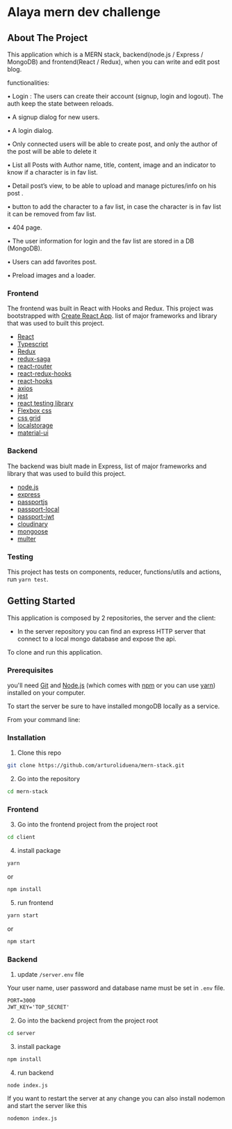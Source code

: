 
# Alaya mern dev challenge 

<!-- ABOUT THE PROJECT -->
## About The Project

This application which is a MERN stack, backend(node.js / Express / MongoDB) and frontend(React / Redux), when you can write and edit post blog. 

functionalities:

• Login : The users can create their account (signup, login and logout). The auth keep the state between reloads.

• A signup dialog for new users.

• A login dialog.

• Only connected users will be able to create post, and only the author of the post will be able to delete it

• List all Posts with Author name, title, content, image and an indicator to know if a character is in fav list. 

• Detail post’s view, to be able to upload and manage pictures/info on his post .

• button to add the character to a fav list, in case the character is in fav list it can be removed from fav list.

• 404 page.

• The user information for login and the fav list are stored in a DB (MongoDB).

• Users can add favorites post.

• Preload images and a loader.

### Frontend
The frontend was built in React with Hooks and Redux. This project was bootstrapped with [Create React App](https://github.com/facebook/create-react-app).
list of major frameworks and library that was used to built this project.
* [React](https://reactjs.org/)
* [Typescript](https://www.typescriptlang.org/)
* [Redux](https://redux.js.org/)
* [redux-saga](https://redux-saga.js.org/)
* [react-router](https://reactrouter.com/)
* [react-redux-hooks](https://react-redux.js.org/next/api/hooks)
* [react-hooks](https://reactjs.org/docs/hooks-intro.html)
* [axios](https://github.com/axios/axios)
* [jest](https://jestjs.io/docs/en/getting-started.html)
* [react testing library](https://testing-library.com/docs/react-testing-library/intro/)
* [Flexbox css](https://css-tricks.com/snippets/css/a-guide-to-flexbox/)
* [css grid](https://css-tricks.com/snippets/css/complete-guide-grid/)
* [localstorage](https://developer.mozilla.org/en-US/docs/Web/API/Window/localStorage)
* [material-ui](https://material-ui.com/)

### Backend
The backend was biult made in Express, list of major frameworks and library that was used to build this project.
* [node.js](https://nodejs.org/en/)
* [express](https://expressjs.com/)
* [passportjs](http://www.passportjs.org/)
* [passport-local](http://www.passportjs.org/packages/passport-local/)
* [passport-jwt](http://www.passportjs.org/packages/passport-jwt/)
* [cloudinary](https://cloudinary.com/)
* [mongoose](https://mongoosejs.com/)
* [multer](https://www.npmjs.com/package/multer)

### Testing
This project has tests on components, reducer, functions/utils and actions, run `yarn test`.

<!-- GETTING STARTED -->
## Getting Started

This application is composed by 2 repositories, the server and the client:

- In the server repository you can find an express HTTP server that connect to a local mongo database and expose
the api.

To clone and run this application.

### Prerequisites

you'll need [Git](https://git-scm.com) and [Node.js](https://nodejs.org/en/download/) (which comes with [npm](http://npmjs.com) or you can use [yarn](https://classic.yarnpkg.com/en/docs/install/)) installed on your computer. 

To start the server be sure to have installed mongoDB locally as a service.

From your command line:

### Installation

1. Clone this repo
```sh
git clone https://github.com/arturoliduena/mern-stack.git
```

2. Go into the repository
```sh
cd mern-stack
```

### Frontend 
3. Go into the frontend project from the project root
```sh
cd client
```

4. install package
```sh
yarn
```
or
```sh
npm install
```

5. run frontend
```sh
yarn start
```
or
```sh
npm start
```

### Backend 

1. update `/server.env` file

Your user name, user password and database name must be set in `.env` file.
```txt
PORT=3000
JWT_KEY='TOP_SECRET'
```

2. Go into the backend project from the project root
```sh
cd server
```

3. install package
```sh
npm install
```

4. run backend

```sh
node index.js
```
If you want to restart the server at any change you can also install nodemon and start the server like this
```sh
nodemon index.js
```


